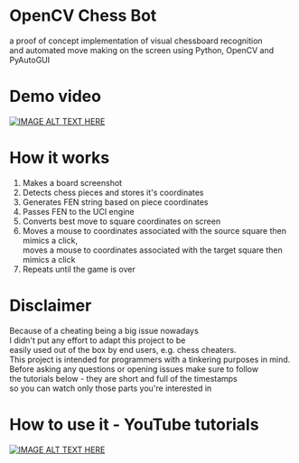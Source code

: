 # OpenCV Chess Bot
a proof of concept implementation of visual chessboard recognition<br>
and automated move making on the screen using Python, OpenCV and PyAutoGUI

# Demo video
[![IMAGE ALT TEXT HERE](https://img.youtube.com/vi/1Tt_jFeYUWc/0.jpg)](https://youtu.be/1Tt_jFeYUWc)

# How it works
1. Makes a board screenshot
2. Detects chess pieces and stores it's coordinates
3. Generates FEN string based on piece coordinates
4. Passes FEN to the UCI engine
5. Converts best move to square coordinates on screen
6. Moves a mouse to coordinates associated with the source square then mimics a click,<br>
   moves a mouse to coordinates associated with the target square then mimics a click
7. Repeats until the game is over

# Disclaimer
Because of a cheating being a big issue nowadays<br> 
I didn't put any effort to adapt this project to be<br> 
easily used out of the box by end users, e.g. chess cheaters.<br>
This project is intended for programmers with a tinkering purposes in mind.<br>
Before asking any questions or opening issues make sure to follow<br>
the tutorials below - they are short and full of the timestamps<br>
so you can watch only those parts you're interested in 

# How to use it - YouTube tutorials
[![IMAGE ALT TEXT HERE](https://img.youtube.com/vi/aUDkVUAHd0Q/0.jpg)](https://www.youtube.com/watch?v=aUDkVUAHd0Q&list=PLmN0neTso3Jzbh1P5Tr3o_wvAawFE2__e)

